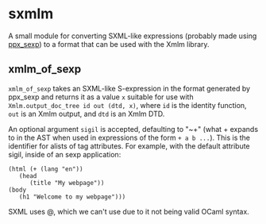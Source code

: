 # sxmlm

A small module for converting SXML-like expressions (probably made using [ppx_sexp](https://bitbucket.org/jyc/ppx_sexp)) to a format that can be used with the Xmlm library.

## xmlm_of_sexp

`xmlm_of_sexp` takes an SXML-like S-expression in the format generated by
ppx_sexp and returns it as a value `x` suitable for use with
`Xmlm.output_doc_tree id out (dtd, x)`, where `id` is the identity
function, `out` is an Xmlm output, and `dtd` is an Xmlm DTD.

An optional argument `sigil` is accepted, defaulting to "~+" (what +
expands to in the AST when used in expressions of the form `+ a b ...`).
This is the identifier for alists of tag attributes. For example, with the
default attribute sigil, inside of an sexp application:

    (html (+ (lang "en"))
       (head
          (title "My webpage"))
    (body
       (h1 "Welcome to my webpage")))

SXML uses @, which we can't use due to it not being valid OCaml syntax.
